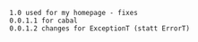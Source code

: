     1.0 used for my homepage - fixes
    0.0.1.1 for cabal 
    0.0.1.2 changes for ExceptionT (statt ErrorT)

